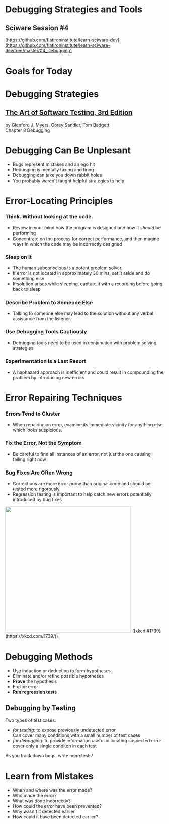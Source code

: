 # Debugging Strategies and Tools

## Sciware Session #4

[https://github.com/flatironinstitute/learn-sciware-dev](https://github.com/flatironinstitute/learn-sciware-dev/tree/master/04_Debugging)


# Goals for Today 



# Debugging Strategies

## [The Art of Software Testing, 3rd Edition](https://www.amazon.com/Art-Software-Testing-Glenford-Myers-dp-1118031962/dp/1118031962)  
by Glenford J. Myers, Corey Sandler, Tom Badgett  
Chapter 8 Debugging



# Debugging Can Be Unplesant

- Bugs represent mistakes and an ego hit
- Debugging is mentally taxing and tiring
- Debugging can take you down rabbit holes
- You probably weren't taught helpful strategies to help



# Error-Locating Principles


### Think. Without looking at the code. 
  - Review in your mind how the program is designed and how it *should* be performing 
  - Concentrate on the process for correct performance, and then magine ways in which the code may be incorrectly designed


### Sleep on It

- The human subconscious is a potent problem solver.
- If error is not located in approximately 30 mins, set it aside and do something else
- If solution arises while sleeping, capture it with a recording before going back to sleep


### Describe Problem to Someone Else

- Talking to someone else may lead to the solution without any verbal assistance from the listener.


### Use Debugging Tools Cautiously

- Debugging tools need to be used in conjunction with problem solving strategies


### Experimentation is a Last Resort

- A haphazard approach is inefficient and could result in compounding the problem by introducing new errors



# Error Repairing Techniques


### Errors Tend to Cluster

- When repairing an error, examine its immediate vicinity for anything else which looks suspicious.


### Fix the Error, Not the Symptom

- Be careful to find all instances of an error, not just the one causing failing right now


### Bug Fixes Are Often Wrong

- Corrections are more error prone than original code and should be tested more rigorously 
- Regression testing is important to help catch new errors potentially introduced by bug fixes

<img src='https://imgs.xkcd.com/comics/fixing_problems.png' height='400'>  
([xkcd #1739](https://xkcd.com/1739/))



# Debugging Methods

- Use induction or deduction to form hypotheses
- Eliminate and/or refine possible hypotheses
- **Prove** the hypothesis
- Fix the error
- **Run regression tests**


## Debugging by Testing

Two types of test cases:
- *for testing*: to expose previously undetected error  
   Can cover many conditions with a small number of test cases
- *for debugging*: to provide information useful in locating suspected error  
   cover only a single conditon in each test

As you track down bugs, write more tests!

# Learn from Mistakes
<section class="align-top" style="top: 387.5px; display: block;">   
</section>

- When and where was the error made?
- Who made the error?
- What was done incorrectly?
- How could the error have been prevented?
- Why wasn't it detected earlier
- How could it have been detected earlier?
